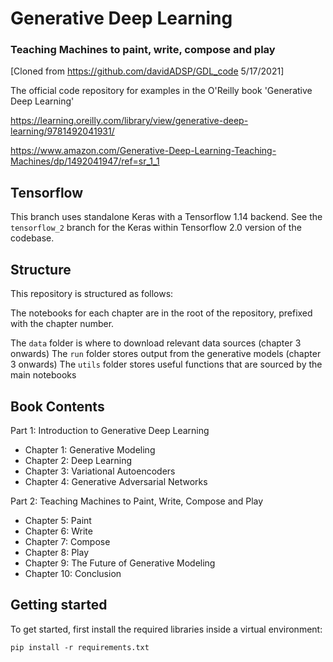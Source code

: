 # Generative Deep Learning
### Teaching Machines to paint, write, compose and play

[Cloned from https://github.com/davidADSP/GDL_code 5/17/2021]

The official code repository for examples in the O'Reilly book 'Generative Deep Learning'

https://learning.oreilly.com/library/view/generative-deep-learning/9781492041931/

https://www.amazon.com/Generative-Deep-Learning-Teaching-Machines/dp/1492041947/ref=sr_1_1

## Tensorflow

This branch uses standalone Keras with a Tensorflow 1.14 backend. See the `tensorflow_2` branch for the Keras within Tensorflow 2.0 version of the codebase.

## Structure

This repository is structured as follows:

The notebooks for each chapter are in the root of the repository, prefixed with the chapter number.

The `data` folder is where to download relevant data sources (chapter 3 onwards)
The `run` folder stores output from the generative models (chapter 3 onwards)
The `utils` folder stores useful functions that are sourced by the main notebooks

## Book Contents
Part 1: Introduction to Generative Deep Learning
* Chapter 1: Generative Modeling
* Chapter 2: Deep Learning
* Chapter 3: Variational Autoencoders
* Chapter 4: Generative Adversarial Networks

Part 2: Teaching Machines to Paint, Write, Compose and Play
* Chapter 5: Paint
* Chapter 6: Write
* Chapter 7: Compose
* Chapter 8: Play
* Chapter 9: The Future of Generative Modeling
* Chapter 10: Conclusion


## Getting started

To get started, first install the required libraries inside a virtual environment:

`pip install -r requirements.txt`
 



